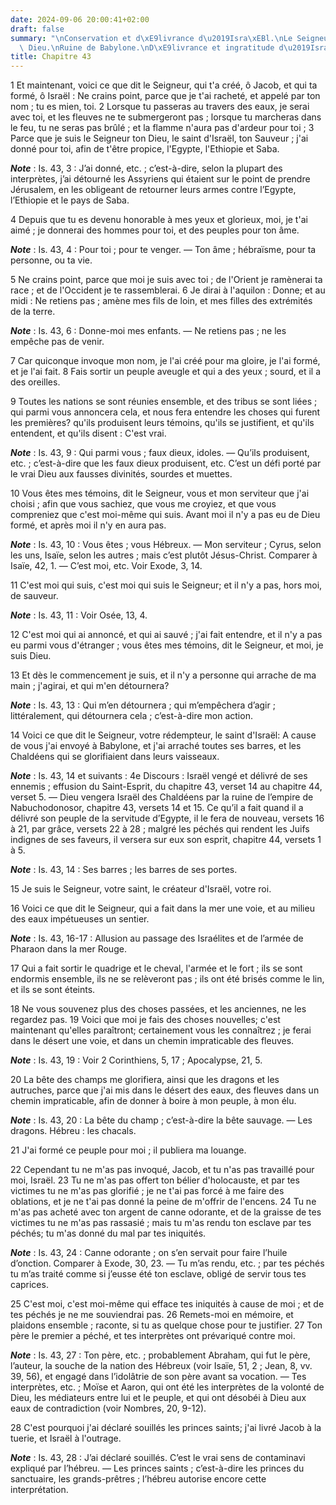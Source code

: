 ```yaml
---
date: 2024-09-06 20:00:41+02:00
draft: false
summary: "\nConservation et d\xE9livrance d\u2019Isra\xEBl.\nLe Seigneur est le seul\
  \ Dieu.\nRuine de Babylone.\nD\xE9livrance et ingratitude d\u2019Isra\xEBl.\n"
title: Chapitre 43
---
```





1 Et maintenant, voici ce que dit le Seigneur, qui t'a créé, ô Jacob, et qui ta formé, ô Israël : Ne crains point, parce que je t'ai racheté, et appelé par ton nom ; tu es mien, toi. 2 Lorsque tu passeras au travers des eaux, je serai avec toi, et les fleuves ne te submergeront pas ; lorsque tu marcheras dans le feu, tu ne seras pas brûlé ; et la flamme n'aura pas d'ardeur pour toi ; 3 Parce que je suis le Seigneur ton Dieu, le saint d'Israël, ton Sauveur ; j'ai donné pour toi, afin de t'être propice, l'Egypte, l'Ethiopie et Saba.

***Note*** :  Is. 43, 3 : J’ai donné, etc. ; c’est-à-dire, selon la plupart des interprètes, j’ai détourné les Assyriens qui étaient sur le point de prendre Jérusalem, en les obligeant de retourner leurs armes contre l’Egypte, l’Ethiopie et le pays de Saba.

4 Depuis que tu es devenu honorable à mes yeux et glorieux, moi, je t'ai aimé ; je donnerai des hommes pour toi, et des peuples pour ton âme.

***Note*** :  Is. 43, 4 : Pour toi ; pour te venger. ― Ton âme ; hébraïsme, pour ta personne, ou ta vie.


5 Ne crains point, parce que moi je suis avec toi ; de l'Orient je ramènerai ta race ; et de l'Occident je te rassemblerai. 6 Je dirai à l'aquilon : Donne; et au midi : Ne retiens pas ; amène mes fils de loin, et mes filles des extrémités de la terre.

***Note*** :  Is. 43, 6 : Donne-moi mes enfants. ― Ne retiens pas ; ne les empêche pas de venir.

7 Car quiconque invoque mon nom, je l'ai créé pour ma gloire, je l'ai formé, et je l'ai fait. 8 Fais sortir un peuple aveugle et qui a des yeux ; sourd, et il a des oreilles.


9 Toutes les nations se sont réunies ensemble, et des tribus se sont liées ; qui parmi vous annoncera cela, et nous fera entendre les choses qui furent les premières? qu'ils produisent leurs témoins, qu'ils se justifient, et qu'ils entendent, et qu'ils disent : C'est vrai.

***Note*** :  Is. 43, 9 : Qui parmi vous ; faux dieux, idoles. ― Qu’ils produisent, etc. ; c’est-à-dire que les faux dieux produisent, etc. C’est un défi porté par le vrai Dieu aux fausses divinités, sourdes et muettes.


10 Vous êtes mes témoins, dit le Seigneur, vous et mon serviteur que j'ai choisi ; afin que vous sachiez, que vous me croyiez, et que vous compreniez que c'est moi-même qui suis. Avant moi il n'y a pas eu de Dieu formé, et après moi il n'y en aura pas.

***Note*** :  Is. 43, 10 : Vous êtes ; vous Hébreux. ― Mon serviteur ; Cyrus, selon les uns, Isaïe, selon les autres ; mais c’est plutôt Jésus-Christ. Comparer à Isaïe, 42, 1. ― C’est moi, etc. Voir Exode, 3, 14.


11 C'est moi qui suis, c'est moi qui suis le Seigneur; et il n'y a pas, hors moi, de sauveur.

***Note*** :  Is. 43, 11 : Voir Osée, 13, 4.

12 C'est moi qui ai annoncé, et qui ai sauvé ; j'ai fait entendre, et il n'y a pas eu parmi vous d'étranger ; vous êtes mes témoins, dit le Seigneur, et moi, je suis Dieu.


13 Et dès le commencement je suis, et il n'y a personne qui arrache de ma main ; j'agirai, et qui m'en détournera?

***Note*** :  Is. 43, 13 : Qui m’en détournera ; qui m’empêchera d’agir ; littéralement, qui détournera cela ; c’est-à-dire mon action.


14 Voici ce que dit le Seigneur, votre rédempteur, le saint d'Israël: A cause de vous j'ai envoyé à Babylone, et j'ai arraché toutes ses barres, et les Chaldéens qui se glorifiaient dans leurs vaisseaux.

***Note*** :  Is. 43, 14 et suivants : 4e Discours : Israël vengé et délivré de ses ennemis ; effusion du Saint-Esprit, du chapitre 43, verset 14 au chapitre 44, verset 5. ― Dieu vengera Israël des Chaldéens par la ruine de l’empire de Nabuchodonosor, chapitre 43, versets 14 et 15. Ce qu’il a fait quand il a délivré son peuple de la servitude d’Egypte, il le fera de nouveau, versets 16 à 21, par grâce, versets 22 à 28 ; malgré les péchés qui rendent les Juifs indignes de ses faveurs, il versera sur eux son esprit, chapitre 44, versets 1 à 5.

***Note*** :  Is. 43, 14 : Ses barres ; les barres de ses portes.

15 Je suis le Seigneur, votre saint, le créateur d'Israël, votre roi.


16 Voici ce que dit le Seigneur, qui a fait dans la mer une voie, et au milieu des eaux impétueuses un sentier.

***Note*** :  Is. 43, 16-17 : Allusion au passage des Israélites et de l’armée de Pharaon dans la mer Rouge.

17 Qui a fait sortir le quadrige et le cheval, l'armée et le fort ; ils se sont endormis ensemble, ils ne se relèveront pas ; ils ont été brisés comme le lin, et ils se sont éteints.


18 Ne vous souvenez plus des choses passées, et les anciennes, ne les regardez pas. 19 Voici que moi je fais des choses nouvelles; c'est maintenant qu'elles paraîtront; certainement vous les connaîtrez ; je ferai dans le désert une voie, et dans un chemin impraticable des fleuves.

***Note*** :  Is. 43, 19 : Voir 2 Corinthiens, 5, 17 ; Apocalypse, 21, 5.

20 La bête des champs me glorifiera, ainsi que les dragons et les autruches, parce que j'ai mis dans le désert des eaux, des fleuves dans un chemin impraticable, afin de donner à boire à mon peuple, à mon élu.

***Note*** :  Is. 43, 20 : La bête du champ ; c’est-à-dire la bête sauvage. ― Les dragons. Hébreu : les chacals.

21 J'ai formé ce peuple pour moi ; il publiera ma louange.


22 Cependant tu ne m'as pas invoqué, Jacob, et tu n'as pas travaillé pour moi, Israël. 23 Tu ne m'as pas offert ton bélier d'holocauste, et par tes victimes tu ne m'as pas glorifié ; je ne t'ai pas forcé à me faire des oblations, et je ne t'ai pas donné la peine de m'offrir de l'encens. 24 Tu ne m'as pas acheté avec ton argent de canne odorante, et de la graisse de tes victimes tu ne m'as pas rassasié ; mais tu m'as rendu ton esclave par tes péchés; tu m'as donné du mal par tes iniquités.

***Note*** :  Is. 43, 24 : Canne odorante ; on s’en servait pour faire l’huile d’onction. Comparer à Exode, 30, 23. ― Tu m’as rendu, etc. ; par tes péchés tu m’as traité comme si j’eusse été ton esclave, obligé de servir tous tes caprices.


25 C'est moi, c'est moi-même qui efface tes iniquités à cause de moi ; et de tes péchés je ne me souviendrai pas. 26 Remets-moi en mémoire, et plaidons ensemble ; raconte, si tu as quelque chose pour te justifier. 27 Ton père le premier a péché, et tes interprètes ont prévariqué contre moi.

***Note*** :  Is. 43, 27 : Ton père, etc. ; probablement Abraham, qui fut le père, l’auteur, la souche de la nation des Hébreux (voir Isaïe, 51, 2 ; Jean, 8, vv. 39, 56), et engagé dans l’idolâtrie de son père avant sa vocation. ― Tes interprètes, etc. ; Moïse et Aaron, qui ont été les interprètes de la volonté de Dieu, les médiateurs entre lui et le peuple, et qui ont désobéi à Dieu aux eaux de contradiction (voir Nombres, 20, 9-12).

28 C'est pourquoi j'ai déclaré souillés les princes saints; j'ai livré Jacob à la tuerie, et Israël à l'outrage.

***Note*** :  Is. 43, 28 : J’ai déclaré souillés. C’est le vrai sens de contaminavi expliqué par l’hébreu. ― Les princes saints ; c’est-à-dire les princes du sanctuaire, les grands-prêtres ; l’hébreu autorise encore cette interprétation.

